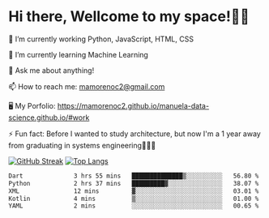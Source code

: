 # Hi there, Wellcome to my space!✌🏾

🔭 I’m currently working Python, JavaScript, HTML, CSS

🌱 I’m currently learning Machine Learning

💬 Ask me about anything!

📫 How to reach me: mamorenoc2@gmail.com

🖥️ My Porfolio: https://mamorenoc2.github.io/manuela-data-science.github.io/#work

⚡ Fun fact: Before I wanted to study architecture, but now I'm a 1 year away from graduating in systems engineering🤣🤣🤣

[![GitHub Streak](https://streak-stats.demolab.com/?user=mamorenoc2&theme=tokyonight_duo)](https://git.io/streak-stats)                 [![Top Langs](https://github-readme-stats.vercel.app/api/top-langs/?username=mamorenoc2&layout=compact&theme=tokyonight)](https://github.com/anuraghazra/github-readme-stats)

<!--START_SECTION:waka-->

```txt
Dart              3 hrs 55 mins   ██████████████▒░░░░░░░░░░   56.80 %
Python            2 hrs 37 mins   █████████▓░░░░░░░░░░░░░░░   38.07 %
XML               12 mins         ▓░░░░░░░░░░░░░░░░░░░░░░░░   03.01 %
Kotlin            4 mins          ▒░░░░░░░░░░░░░░░░░░░░░░░░   01.00 %
YAML              2 mins          ░░░░░░░░░░░░░░░░░░░░░░░░░   00.65 %
```

<!--END_SECTION:waka-->

